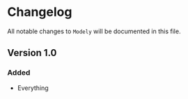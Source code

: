 # Changelog

All notable changes to `Modely` will be documented in this file.

## Version 1.0

### Added

- Everything
